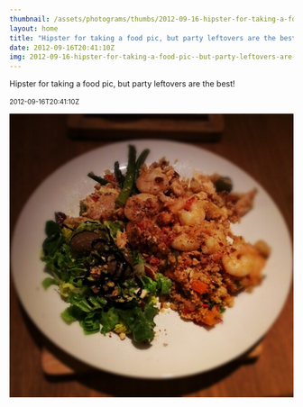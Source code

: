 ```yaml
---
thumbnail: /assets/photograms/thumbs/2012-09-16-hipster-for-taking-a-food-pic--but-party-leftovers-are-the-best-.png
layout: home
title: "Hipster for taking a food pic, but party leftovers are the best!"
date: 2012-09-16T20:41:10Z
img: 2012-09-16-hipster-for-taking-a-food-pic--but-party-leftovers-are-the-best-.jpg
---
```


Hipster for taking a food pic, but party leftovers are the best!

<small>2012-09-16T20:41:10Z</small>

![Hipster for taking a food pic, but party leftovers are the best!](/assets/photograms/original/2012-09-16-hipster-for-taking-a-food-pic--but-party-leftovers-are-the-best-.jpg)
